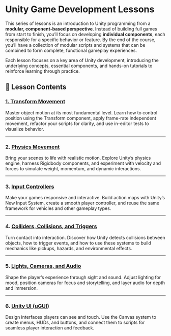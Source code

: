 # Unity Game Development Lessons

This series of lessons is an introduction to Unity programming from a **modular, component-based perspective**. Instead of building full games from start to finish, you’ll focus on developing **individual components**, each responsible for a specific behavior or feature. By the end of the course, you’ll have a collection of modular scripts and systems that can be combined to form complete, functional gameplay experiences.

Each lesson focuses on a key area of Unity development, introducing the underlying concepts, essential components, and hands-on tutorials to reinforce learning through practice.

## 📘 Lesson Contents

### [1. Transform Movement](transform-movement.md)
Master object motion at its most fundamental level. Learn how to control position using the Transform component, apply frame-rate independent movement, refactor your scripts for clarity, and use in-editor tests to visualize behavior.

---

### 2. [Physics Movement](physics-movement.md)
Bring your scenes to life with realistic motion. Explore Unity’s physics engine, harness Rigidbody components, and experiment with velocity and forces to simulate weight, momentum, and dynamic interactions.

---

### 3. [Input Controllers](input-controllers.md)
Make your games responsive and interactive. Build action maps with Unity’s New Input System, create a smooth player controller, and reuse the same framework for vehicles and other gameplay types.

---

### 4. [Colliders, Collisions, and Triggers](physics-interfactions.md)
Turn contact into interaction. Discover how Unity detects collisions between objects, how to trigger events, and how to use these systems to build mechanics like pickups, hazards, and environmental effects.

---

### 5. [Lights, Cameras, and Audio](lights-camera-audio.md)
Shape the player’s experience through sight and sound. Adjust lighting for mood, position cameras for focus and storytelling, and layer audio for depth and immersion.

---

### 6. [Unity UI (uGUI)](unity-uGUI.md)
Design interfaces players can see and touch. Use the Canvas system to create menus, HUDs, and buttons, and connect them to scripts for seamless player interaction and feedback.
